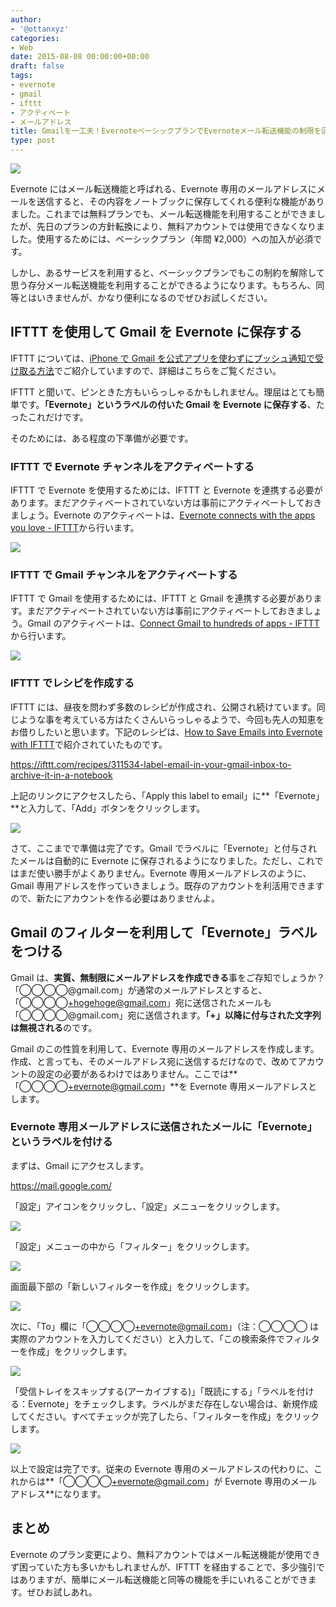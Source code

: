 ```yaml
---
author:
- '@ottanxyz'
categories:
- Web
date: 2015-08-08 00:00:00+00:00
draft: false
tags:
- evernote
- gmail
- ifttt
- アクティベート
- メールアドレス
title: Gmailを一工夫！EvernoteベーシックプランでEvernoteメール転送機能の制限を回避する方法
type: post
---
```


![](150808-55c5f9900a98e.png)

Evernote にはメール転送機能と呼ばれる、Evernote 専用のメールアドレスにメールを送信すると、その内容をノートブックに保存してくれる便利な機能がありました。これまでは無料プランでも、メール転送機能を利用することができましたが、先日のプランの方針転換により、無料アカウントでは使用できなくなりました。使用するためには、ベーシックプラン（年間 ¥2,000）への加入が必須です。

しかし、あるサービスを利用すると、ベーシックプランでもこの制約を解除して思う存分メール転送機能を利用することができるようになります。もちろん、同等とはいきませんが、かなり便利になるのでぜひお試しください。

## IFTTT を使用して Gmail を Evernote に保存する

IFTTT については、[iPhone で Gmail を公式アプリを使わずにプッシュ通知で受け取る方法](/posts/2014/09/iphone-gmail-push-490/)でご紹介していますので、詳細はこちらをご覧ください。

IFTTT と聞いて、ピンときた方もいらっしゃるかもしれません。理屈はとても簡単です。**「Evernote」というラベルの付いた Gmail を Evernote に保存する**、たったこれだけです。

そのためには、ある程度の下準備が必要です。

### IFTTT で Evernote チャンネルをアクティベートする

IFTTT で Evernote を使用するためには、IFTTT と Evernote を連携する必要があります。まだアクティベートされていない方は事前にアクティベートしておきましょう。Evernote のアクティベートは、[Evernote connects with the apps you love - IFTTT](https://ifttt.com/evernote)から行います。

![](150808-55c5f976af8e6.png)

### IFTTT で Gmail チャンネルをアクティベートする

IFTTT で Gmail を使用するためには、IFTTT と Gmail を連携する必要があります。まだアクティベートされていない方は事前にアクティベートしておきましょう。Gmail のアクティベートは、[Connect Gmail to hundreds of apps - IFTTT](https://ifttt.com/gmail)から行います。

![](150808-55c5f97e10282.png)

### IFTTT でレシピを作成する

IFTTT には、昼夜を問わず多数のレシピが作成され、公開され続けています。同じような事を考えている方はたくさんいらっしゃるようで、今回も先人の知恵をお借りしたいと思います。下記のレシピは、[How to Save Emails into Evernote with IFTTT](http://www.labnol.org/internet/evernote-email-notes/28961/)で紹介されていたものです。

https://ifttt.com/recipes/311534-label-email-in-your-gmail-inbox-to-archive-it-in-a-notebook

上記のリンクにアクセスしたら、「Apply this label to email」に**「Evernote」**と入力して、「Add」ボタンをクリックします。

![](150808-55c5f98087cb1.png)

さて、ここまでで準備は完了です。Gmail でラベルに「Evernote」と付与されたメールは自動的に Evernote に保存されるようになりました。ただし、これではまだ使い勝手がよくありません。Evernote 専用メールアドレスのように、Gmail 専用アドレスを作っていきましょう。既存のアカウントを利活用できますので、新たにアカウントを作る必要はありませんよ。

## Gmail のフィルターを利用して「Evernote」ラベルをつける

Gmail は、**実質、無制限にメールアドレスを作成できる**事をご存知でしょうか？「◯◯◯◯@gmail.com」が通常のメールアドレスとすると、「◯◯◯◯+hogehoge@gmail.com」宛に送信されたメールも「◯◯◯◯@gmail.com」宛に送信されます。**「+」以降に付与された文字列は無視される**のです。

Gmail のこの性質を利用して、Evernote 専用のメールアドレスを作成します。作成、と言っても、そのメールアドレス宛に送信するだけなので、改めてアカウントの設定の必要があるわけではありません。ここでは**「◯◯◯◯+evernote@gmail.com」**を Evernote 専用メールアドレスとします。

### Evernote 専用メールアドレスに送信されたメールに「Evernote」というラベルを付ける

まずは、Gmail にアクセスします。

https://mail.google.com/

「設定」アイコンをクリックし、「設定」メニューをクリックします。

![](150808-55c5f9845e8ba.png)

「設定」メニューの中から「フィルター」をクリックします。

![](150808-55c5f985ade52.png)

画面最下部の「新しいフィルターを作成」をクリックします。

![](150808-55c5f98894837.png)

次に、「To」欄に「◯◯◯◯+evernote@gmail.com」（注：◯◯◯◯ は実際のアカウントを入力してください）と入力して、「この検索条件でフィルターを作成」をクリックします。

![](150808-55c5f98a2eb63.png)

「受信トレイをスキップする(アーカイブする)」「既読にする」「ラベルを付ける：Evernote」をチェックします。ラベルがまだ存在しない場合は、新規作成してください。すべてチェックが完了したら、「フィルターを作成」をクリックします。

![](150808-55c5f98c888f7.png)

以上で設定は完了です。従来の Evernote 専用のメールアドレスの代わりに、これからは**「◯◯◯◯+evernote@gmail.com」が Evernote 専用のメールアドレス**になります。

## まとめ

Evernote のプラン変更により、無料アカウントではメール転送機能が使用できず困っていた方も多いかもしれませんが、IFTTT を経由することで、多少強引ではありますが、簡単にメール転送機能と同等の機能を手にいれることができます。ぜひお試しあれ。
